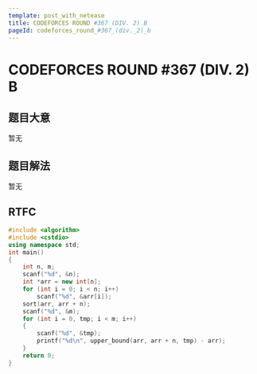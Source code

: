 ```yaml
---
template: post_with_netease
title: CODEFORCES ROUND #367 (DIV. 2) B
pageId: codeforces_round_#367_(div._2)_b
---
```


# CODEFORCES ROUND #367 (DIV. 2) B

## 题目大意
暂无

## 题目解法
暂无

## RTFC

```cpp
#include <algorithm>
#include <cstdio>
using namespace std;
int main()
{
    int n, m;
    scanf("%d", &n);
    int *arr = new int[n];
    for (int i = 0; i < n; i++)
        scanf("%d", &arr[i]);
    sort(arr, arr + n);
    scanf("%d", &m);
    for (int i = 0, tmp; i < m; i++)
    {
        scanf("%d", &tmp);
        printf("%d\n", upper_bound(arr, arr + n, tmp) - arr);
    }
    return 0;
}
```
<div id="__comment"></div>
